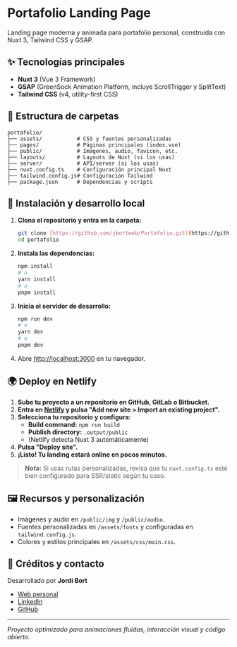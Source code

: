 # Portafolio Landing Page

Landing page moderna y animada para portafolio personal, construida con Nuxt 3, Tailwind CSS y GSAP.

## ✨ Tecnologías principales

- **Nuxt 3** (Vue 3 Framework)
- **GSAP** (GreenSock Animation Platform, incluye ScrollTrigger y SplitText)
- **Tailwind CSS** (v4, utility-first CSS)

## 📁 Estructura de carpetas

```
portafolio/
├── assets/           # CSS y fuentes personalizadas
├── pages/            # Páginas principales (index.vue)
├── public/           # Imágenes, audio, favicon, etc.
├── layouts/          # Layouts de Nuxt (si los usas)
├── server/           # API/server (si los usas)
├── nuxt.config.ts    # Configuración principal Nuxt
├── tailwind.config.js# Configuración Tailwind
├── package.json      # Dependencias y scripts
```

## 🚀 Instalación y desarrollo local

1. **Clona el repositorio y entra en la carpeta:**
   ```bash
   git clone [https://github.com/jbortweb/Portafolio.git](https://github.com/jbortweb/Portafolio.git)
   cd portafolio
   ```
2. **Instala las dependencias:**
   ```bash
   npm install
   # o
   yarn install
   # o
   pnpm install
   ```
3. **Inicia el servidor de desarrollo:**
   ```bash
   npm run dev
   # o
   yarn dev
   # o
   pnpm dev
   ```
4. Abre [http://localhost:3000](http://localhost:3000) en tu navegador.

## 🌍 Deploy en Netlify

1. **Sube tu proyecto a un repositorio en GitHub, GitLab o Bitbucket.**
2. **Entra en [Netlify](https://app.netlify.com/) y pulsa "Add new site > Import an existing project".**
3. **Selecciona tu repositorio y configura:**
   - **Build command:** `npm run build`
   - **Publish directory:** `.output/public`
   - (Netlify detecta Nuxt 3 automáticamente)
4. **Pulsa "Deploy site".**
5. **¡Listo! Tu landing estará online en pocos minutos.**

> **Nota:** Si usas rutas personalizadas, revisa que tu `nuxt.config.ts` esté bien configurado para SSR/static según tu caso.

## 🖼️ Recursos y personalización

- Imágenes y audio en `/public/img` y `/public/audio`.
- Fuentes personalizadas en `/assets/fonts` y configuradas en `tailwind.config.js`.
- Colores y estilos principales en `/assets/css/main.css`.

## 👤 Créditos y contacto

Desarrollado por **Jordi Bort**

- [Web personal](https://jbortweb.com)
- [LinkedIn](https://www.linkedin.com/in/jbortweb)
- [GitHub](https://github.com/jbortweb)

---

_Proyecto optimizado para animaciones fluidas, interacción visual y código abierto._
